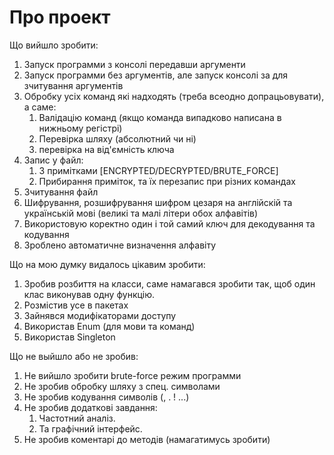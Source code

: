 # Про проект

Що вийшло зробити: 
1) Запуск программи з консолі передавши аргументи
2) Запуск программи без аргументів, але запуск консолі за для зчитування аргументів
3) Обробку усіх команд які надходять (треба всеодно допрацьовувати), а саме: 
   1. Валідацію команд (якщо команда випадково написана в нижньому регістрі)
   2. Перевірка шляху (абсолютний чи ні)
   3. перевірка на від'ємність ключа
4) Запис у файл:
   1. З примітками [ENCRYPTED/DECRYPTED/BRUTE_FORCE] 
   2. Прибирання приміток, та їх перезапис при різних командах
5) Зчитування файл 
6) Шифрування, розшифрування шифром цезаря на англійскій та українській мові (великі та малі літери обох алфавітів) 
7) Використовую коректно один і той самий ключ для декодування та кодування
8) Зроблено автоматичне визначення алфавіту 

Що на мою думку видалось цікавим зробити: 
1) Зробив розбиття на класси, саме намагався зробити так, щоб один клас виконував одну функцію. 
2) Розмістив усе в пакетах
3) Зайнявся модифікаторами доступу
4) Використав Enum (для мови та команд)
5) Використав Singleton

Що не выйшло або не зробив:
1) Не вийшло зробити brute-force режим программи 
2) Не зробив обробку шляху з спец. символами 
3) Не зробив кодування символів (, . ! ...) 
4) Не зробив додаткові завдання: 
   1. Частотний аналіз.
   2. Та графічний інтерфейс.
5) Не зробив коментарі до методів (намагатимусь зробити)